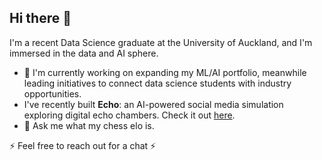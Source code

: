 ## Hi there 👋

I'm a recent Data Science graduate at the University of Auckland, and I'm immersed in the data and AI sphere. 

- 🔭 I'm currently working on expanding my ML/AI portfolio, meanwhile leading initiatives to connect data science students with industry opportunities.
- I've recently built **Echo**: an AI-powered social media simulation exploring digital echo chambers. Check it out [here](https://github.com/uoa-compsci399-2025-s1/capstone-project-2025-s1-team-17).
- 💬 Ask me what my chess elo is. 



⚡ Feel free to reach out for a chat ⚡

<!--
- 🌱 I'm currently learning advanced LLM techniques, cloud deployment (AWS/Azure), and deepening my expertise in statistical theory. 

### 🛠️ Tech Stack
**Languages:** Python, R, SQL, Javascript

**ML/Data:** scikit-learn, pandas, TensorFlow, matplotlib, ggplot2, tidyverse 

**Tools:** Git, FastAPI, PostgreSQL, LLMs, Docker

### 🎯 Recent Projects
- **Echo**: AI-powered social media simulation exploring digital echo chambers
- **BBC News Classifier**: NLP model achieving >98% accuracy using various supervised ML models
- **Income Prediction**: Large-scale analysis using XGBoost and Random Forest


**jchu630/jchu630** is a ✨ _special_ ✨ repository because its `README.md` (this file) appears on your GitHub profile.

Here are some ideas to get you started:

- 🔭 I’m currently working on ...
- 🌱 I’m currently learning ...
- 👯 I’m looking to collaborate on ...
- 🤔 I’m looking for help with ...
- 💬 Ask me about ...
- 📫 How to reach me: ...
- 😄 Pronouns: ...
- ⚡ Fun fact: ...
-->
